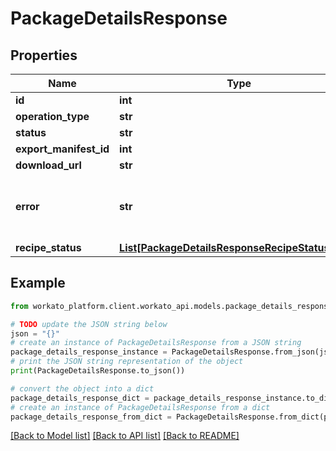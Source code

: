 # PackageDetailsResponse


## Properties

Name | Type | Description | Notes
------------ | ------------- | ------------- | -------------
**id** | **int** |  | 
**operation_type** | **str** |  | 
**status** | **str** |  | 
**export_manifest_id** | **int** |  | [optional] 
**download_url** | **str** |  | [optional] 
**error** | **str** | Error message when status is failed | [optional] 
**recipe_status** | [**List[PackageDetailsResponseRecipeStatusInner]**](PackageDetailsResponseRecipeStatusInner.md) |  | [optional] 

## Example

```python
from workato_platform.client.workato_api.models.package_details_response import PackageDetailsResponse

# TODO update the JSON string below
json = "{}"
# create an instance of PackageDetailsResponse from a JSON string
package_details_response_instance = PackageDetailsResponse.from_json(json)
# print the JSON string representation of the object
print(PackageDetailsResponse.to_json())

# convert the object into a dict
package_details_response_dict = package_details_response_instance.to_dict()
# create an instance of PackageDetailsResponse from a dict
package_details_response_from_dict = PackageDetailsResponse.from_dict(package_details_response_dict)
```
[[Back to Model list]](../README.md#documentation-for-models) [[Back to API list]](../README.md#documentation-for-api-endpoints) [[Back to README]](../README.md)



